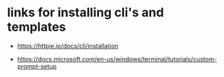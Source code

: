 # links for installing cli's and templates

- https://httpie.io/docs/cli/installation

- https://docs.microsoft.com/en-us/windows/terminal/tutorials/custom-prompt-setup